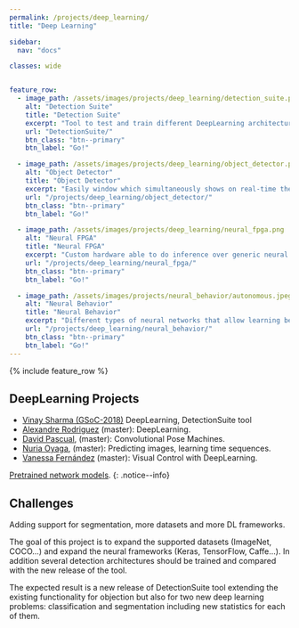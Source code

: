 ```yaml
---
permalink: /projects/deep_learning/
title: "Deep Learning"

sidebar:
  nav: "docs"

classes: wide


feature_row:
  - image_path: /assets/images/projects/deep_learning/detection_suite.png
    alt: "Detection Suite"
    title: "Detection Suite"
    excerpt: "Tool to test and train different DeepLearning architectures for object detection on images."
    url: "DetectionSuite/"
    btn_class: "btn--primary"
    btn_label: "Go!"

  - image_path: /assets/images/projects/deep_learning/object_detector.png
    alt: "Object Detector"
    title: "Object Detector"
    excerpt: "Easily window which simultaneously shows on real-time the image captured from a webcam or video ..."
    url: "/projects/deep_learning/object_detector/"
    btn_class: "btn--primary"
    btn_label: "Go!"

  - image_path: /assets/images/projects/deep_learning/neural_fpga.png
    alt: "Neural FPGA"
    title: "Neural FPGA"
    excerpt: "Custom hardware able to do inference over generic neural networks using only open source tools."
    url: "/projects/deep_learning/neural_fpga/"
    btn_class: "btn--primary"
    btn_label: "Go!"

  - image_path: /assets/images/projects/neural_behavior/autonomous.jpeg
    alt: "Neural Behavior"
    title: "Neural Behavior"
    excerpt: "Different types of neural networks that allow learning behavior "
    url: "/projects/deep_learning/neural_behavior/"
    btn_class: "btn--primary"
    btn_label: "Go!"
---
```





{% include feature_row %}





## DeepLearning Projects

- [Vinay Sharma (GSoC-2018)](https://jderobot.org/Club-VinaySharma) DeepLearning, DetectionSuite tool
- [Alexandre Rodriguez](https://jderobot.org/Arodriguez-tfm) (master): DeepLearning.
- [David Pascual](https://jderobot.org/Dpascual-tfm), (master): Convolutional Pose Machines.
- [Nuria Oyaga](https://jderobot.org/Noyaga-tfm), (master): Predicting images, learning time sequences.
- [Vanessa Fernández](https://jderobot.org/Vmartinezf-tfm) (master): Visual Control with DeepLearning.

[Pretrained network models](http://jderobot.org/store/deeplearning-networks/).
{: .notice--info}

## Challenges

Adding support for segmentation, more datasets and more DL frameworks.

The goal of this project is to expand the supported datasets (ImageNet, COCO...) and expand the neural frameworks (Keras, TensorFlow, Caffe...). In addition several detection architectures should be trained and compared with the new release of the tool.

The expected result is a new release of DetectionSuite tool extending the existing functionality for objection but also for two new deep learning problems: classification and segmentation including new statistics for each of them.